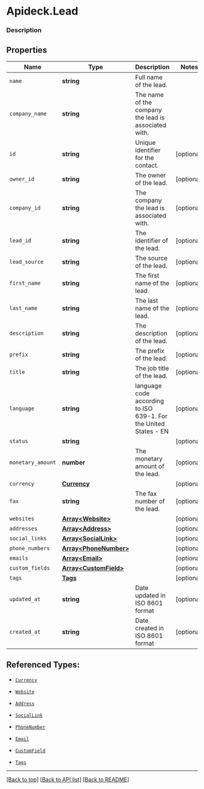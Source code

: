 # Apideck.Lead

### Description

## Properties
Name | Type | Description | Notes
------------ | ------------- | ------------- | -------------
`name` | **string** | Full name of the lead. | 
`company_name` | **string** | The name of the company the lead is associated with. | 
`id` | **string** | Unique identifier for the contact. | [optional] 
`owner_id` | **string** | The owner of the lead. | [optional] 
`company_id` | **string** | The company the lead is associated with. | [optional] 
`lead_id` | **string** | The identifier of the lead. | [optional] 
`lead_source` | **string** | The source of the lead. | [optional] 
`first_name` | **string** | The first name of the lead. | [optional] 
`last_name` | **string** | The last name of the lead. | [optional] 
`description` | **string** | The description of the lead. | [optional] 
`prefix` | **string** | The prefix of the lead. | [optional] 
`title` | **string** | The job title of the lead. | [optional] 
`language` | **string** | language code according to ISO 639-1. For the United States - EN | [optional] 
`status` | **string** |  | [optional] 
`monetary_amount` | **number** | The monetary amount of the lead. | [optional] 
`currency` | [**Currency**](Currency.md) |  | [optional] 
`fax` | **string** | The fax number of the lead. | [optional] 
`websites` | [**Array&lt;Website&gt;**](Website.md) |  | [optional] 
`addresses` | [**Array&lt;Address&gt;**](Address.md) |  | [optional] 
`social_links` | [**Array&lt;SocialLink&gt;**](SocialLink.md) |  | [optional] 
`phone_numbers` | [**Array&lt;PhoneNumber&gt;**](PhoneNumber.md) |  | [optional] 
`emails` | [**Array&lt;Email&gt;**](Email.md) |  | [optional] 
`custom_fields` | [**Array&lt;CustomField&gt;**](CustomField.md) |  | [optional] 
`tags` | [**Tags**](Tags.md) |  | [optional] 
`updated_at` | **string** | Date updated in ISO 8601 format | [optional] 
`created_at` | **string** | Date created in ISO 8601 format | [optional] 





## Referenced Types:















* [`Currency`](Currency.md)

* [`Website`](Website.md)
* [`Address`](Address.md)
* [`SocialLink`](SocialLink.md)
* [`PhoneNumber`](PhoneNumber.md)
* [`Email`](Email.md)
* [`CustomField`](CustomField.md)
* [`Tags`](Tags.md)



---

[[Back to top]](#) [[Back to API list]](../../../../README.md#documentation-for-api-endpoints) [[Back to README]](../../../../README.md)


